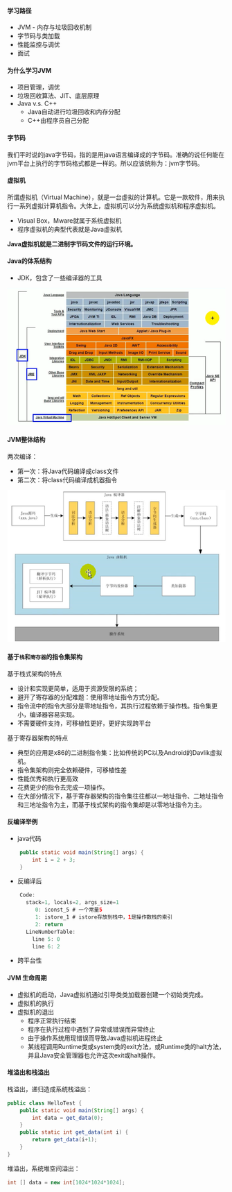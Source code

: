 #### 学习路径

+   JVM - 内存与垃圾回收机制
+   字节码与类加载
+   性能监控与调优
+   面试



#### 为什么学习JVM

+   项目管理，调优
+   垃圾回收算法、JIT、底层原理
+   Java v.s. C++
    +   Java自动进行垃圾回收和内存分配
    +   C++由程序员自己分配



#### 字节码

我们平时说的java字节码，指的是用java语言编译成的字节码。准确的说任何能在jvm平台上执行的字节码格式都是一样的。所以应该统称为：jvm字节码。



#### 虚拟机

所谓虚拟机（Virtual Machine），就是一台虚拟的计算机。它是一款软件，用来执行一系列虚拟计算机指令。大体上，虚拟机可以分为系统虚拟机和程序虚拟机。

+   Visual Box，Mware就属于系统虚拟机
+   程序虚拟机的典型代表就是Java虚拟机

**Java虚拟机就是二进制字节码文件的运行环境。**



#### Java的体系结构

+   JDK，包含了一些编译器的工具

![image-20200704183236169](../../LeetCode刷题/images/image-20200704183236169.png)

#### JVM整体结构

两次编译：

+   第一次：将Java代码编译成class文件
+   第二次：将class代码编译成机器指令

![img](../../LeetCode刷题/images/image-20200704210429535.png)



#### 基于`栈`和`寄存器`的指令集架构

基于栈式架构的特点

-   设计和实现更简单，适用于资源受限的系统；
-   避开了寄存器的分配难题：使用零地址指令方式分配。
-   指令流中的指令大部分是零地址指令，其执行过程依赖于操作栈。指令集更小，编译器容易实现。
-   不需要硬件支持，可移植性更好，更好实现跨平台

基于寄存器架构的特点

-   典型的应用是x86的二进制指令集：比如传统的PC以及Android的Davlik虚拟机。
-   指令集架构则完全依赖硬件，可移植性差
-   性能优秀和执行更高效
-   花费更少的指令去完成一项操作。
-   在大部分情况下，基于寄存器架构的指令集往往都以一地址指令、二地址指令和三地址指令为主，而基于栈式架构的指令集却是以零地址指令为主。





#### 反编译举例

+   java代码

```java
    public static void main(String[] args) {
        int i = 2 + 3;
    }
```

+   反编译后

```java
    Code:
      stack=1, locals=2, args_size=1
         0: iconst_5 # 一个常量5
         1: istore_1 # istore存放到栈中，1是操作数栈的索引
         2: return
      LineNumberTable:
        line 5: 0
        line 6: 2
```

+   跨平台性



#### JVM 生命周期

+   虚拟机的启动，Java虚拟机通过引导类类加载器创建一个初始类完成。
+   虚拟机的执行
+   虚拟机的退出
    -   程序正常执行结束
    -   程序在执行过程中遇到了异常或错误而异常终止
    -   由于操作系统用现错误而导致Java虚拟机进程终止
    -   某线程调用Runtime类或system类的exit方法，或Runtime类的halt方法，并且Java安全管理器也允许这次exit或halt操作。



#### 堆溢出和栈溢出

栈溢出，递归造成系统栈溢出：

```java
public class HelloTest {
    public static void main(String[] args) {
        int data = get_data(0);
    }
    public static int get_data(int i) {
        return get_data(i+1);
    }
}
```

堆溢出，系统堆空间溢出：

```java
int [] data = new int[1024*1024*1024];
```

